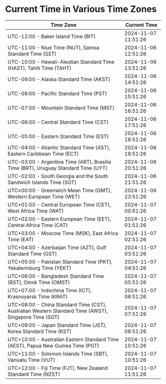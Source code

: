 # Current Time in Various Time Zones

| Time Zone | Current Time |
|-----------|--------------|
| UTC-12:00 - Baker Island Time (BIT) | 2024-11-07 11:51:26 |
| UTC-11:00 - Niue Time (NUT), Samoa Standard Time (SST) | 2024-11-06 12:51:26 |
| UTC-10:00 - Hawaii-Aleutian Standard Time (HAST), Tahiti Time (TAHT) | 2024-11-06 13:51:26 |
| UTC-09:00 - Alaska Standard Time (AKST) | 2024-11-06 14:51:26 |
| UTC-08:00 - Pacific Standard Time (PST) | 2024-11-06 15:51:26 |
| UTC-07:00 - Mountain Standard Time (MST) | 2024-11-06 16:51:26 |
| UTC-06:00 - Central Standard Time (CST) | 2024-11-06 17:51:26 |
| UTC-05:00 - Eastern Standard Time (EST) | 2024-11-06 18:51:26 |
| UTC-04:00 - Atlantic Standard Time (AST), Eastern Caribbean Time (ECT) | 2024-11-06 19:51:26 |
| UTC-03:00 - Argentina Time (ART), Brasília Time (BRT), Uruguay Standard Time (UYT) | 2024-11-06 20:51:26 |
| UTC-02:00 - South Georgia and the South Sandwich Islands Time (SGT) | 2024-11-06 21:51:26 |
| UTC±00:00 - Greenwich Mean Time (GMT), Western European Time (WET) | 2024-11-06 23:51:26 |
| UTC+01:00 - Central European Time (CET), West Africa Time (WAT) | 2024-11-07 00:51:26 |
| UTC+02:00 - Eastern European Time (EET), Central Africa Time (CAT) | 2024-11-07 01:51:26 |
| UTC+03:00 - Moscow Time (MSK), East Africa Time (EAT) | 2024-11-07 02:51:26 |
| UTC+04:00 - Azerbaijan Time (AZT), Gulf Standard Time (GST) | 2024-11-07 03:51:26 |
| UTC+05:00 - Pakistan Standard Time (PKT), Yekaterinburg Time (YEKT) | 2024-11-07 04:51:26 |
| UTC+06:00 - Bangladesh Standard Time (BST), Omsk Time (OMST) | 2024-11-07 05:51:26 |
| UTC+07:00 - Indochina Time (ICT), Krasnoyarsk Time (KRAT) | 2024-11-07 06:51:26 |
| UTC+08:00 - China Standard Time (CST), Australian Western Standard Time (AWST), Singapore Time (SGT) | 2024-11-07 07:51:26 |
| UTC+09:00 - Japan Standard Time (JST), Korea Standard Time (KST) | 2024-11-07 08:51:26 |
| UTC+10:00 - Australian Eastern Standard Time (AEST), Papua New Guinea Time (PGT) | 2024-11-07 10:51:26 |
| UTC+11:00 - Solomon Islands Time (SBT), Vanuatu Time (VUT) | 2024-11-07 10:51:26 |
| UTC+12:00 - Fiji Time (FJT), New Zealand Standard Time (NZST) | 2024-11-07 11:51:26 |
